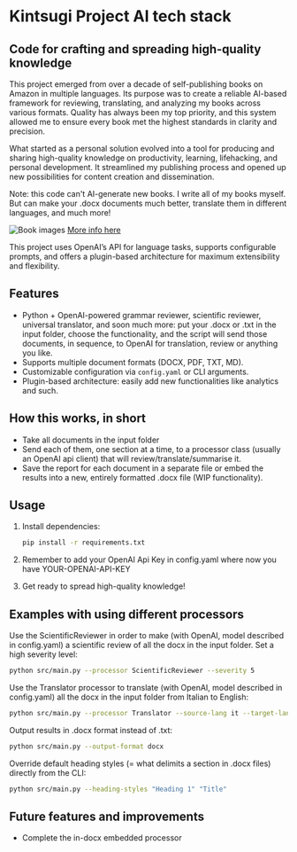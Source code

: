 # Kintsugi Project AI tech stack
## Code for crafting and spreading high-quality knowledge

This project emerged from over a decade of self-publishing books on Amazon in multiple languages. Its purpose was to create a reliable AI-based framework for reviewing, translating, and analyzing my books across various formats. Quality has always been my top priority, and this system allowed me to ensure every book met the highest standards in clarity and precision.

What started as a personal solution evolved into a tool for producing and sharing high-quality knowledge on productivity, learning, lifehacking, and personal development. It streamlined my publishing process and opened up new possibilities for content creation and dissemination.

Note: this code can't AI-generate new books. I write all of my books myself. But can make your .docx documents much better, translate them in different languages, and much more!

![Book images](https://cdn.shopify.com/s/files/1/0273/6517/9457/files/Screenshot_2024-12-20_alle_17.36.17.png?v=1734712748)
[More info here](https://www.amazon.com/stores/Danilo-Lapegna/author/B0CGMF7CGG)

This project uses OpenAI’s API for language tasks, supports configurable prompts, and offers a plugin-based architecture for maximum extensibility and flexibility.

## Features
- Python + OpenAI-powered grammar reviewer, scientific reviewer, universal translator, and soon much more: put your .docx or .txt in the input folder, choose the functionality, and the script will send those documents, in sequence, to OpenAI for translation, review or anything you like.
- Supports multiple document formats (DOCX, PDF, TXT, MD).
- Customizable configuration via `config.yaml` or CLI arguments.
- Plugin-based architecture: easily add new functionalities like analytics and such.

## How this works, in short
- Take all documents in the input folder
- Send each of them, one section at a time, to a processor class (usually an OpenAI api client) that will review/translate/summarise it.
- Save the report for each document in a separate file or embed the results into a new, entirely formatted .docx file (WIP functionality).

## Usage

1. Install dependencies:
   ```bash
   pip install -r requirements.txt

2. Remember to add your OpenAI Api Key in config.yaml where now you have YOUR-OPENAI-API-KEY

3. Get ready to spread high-quality knowledge!

## Examples with using different processors

Use the ScientificReviewer in order to make (with OpenAI, model described in config.yaml) a scientific review of all the docx in the input folder. Set a high severity level:
   ```bash
   python src/main.py --processor ScientificReviewer --severity 5
   ```

Use the Translator processor to translate (with OpenAI, model described in config.yaml) all the docx in the input folder from Italian to English:

   ```bash
   python src/main.py --processor Translator --source-lang it --target-lang en
   ```

Output results in .docx format instead of .txt:

   ```bash
   python src/main.py --output-format docx
   ```


Override default heading styles (= what delimits a section in .docx files) directly from the CLI:
   ```bash
   python src/main.py --heading-styles "Heading 1" "Title"
   ```

## Future features and improvements

- Complete the in-docx embedded processor